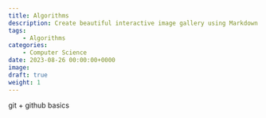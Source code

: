 ```yaml
---
title: Algorithms
description: Create beautiful interactive image gallery using Markdown
tags: 
    - Algorithms
categories:
    - Computer Science
date: 2023-08-26 00:00:00+0000
image: 
draft: true
weight: 1
---
```


git + github basics